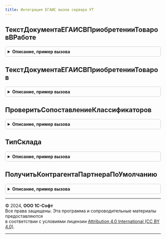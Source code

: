 ```yaml
---
title: Интеграция ЕГАИС вызов сервера УТ
---
```



## ТекстДокументаЕГАИСВПриобретенииТоваровВРаботе
<details style="margin: 1em 0; padding: 0.5em; border: 1px solid #ccc; border-radius: 6px;">

<summary style="font-weight: bold; cursor: pointer;">Описание, пример вызова</summary>

```bsl

Функция ТекстДокументаЕГАИСВПриобретенииТоваровВРаботе(ТТНВходящаяЕГАИС) Экспорт
```

Пример вызова
```bsl
Результат = ИнтеграцияЕГАИСВызовСервераУТ.ТекстДокументаЕГАИСВПриобретенииТоваровВРаботе(ТТНВходящаяЕГАИС) 
```
</details>

## ТекстДокументаЕГАИСВПриобретенииТоваров
<details style="margin: 1em 0; padding: 0.5em; border: 1px solid #ccc; border-radius: 6px;">

<summary style="font-weight: bold; cursor: pointer;">Описание, пример вызова</summary>

```bsl

// Заполняет форматированную строку (связи с документами ЕГАИС) для формы документа Приобретение товаров услуг
//
// Параметры:
//   Объект - ДанныеФормыКоллекция - редактируемый в форме документ приобретения
//
// Возвращаемое значение:
//   ФорматированнаяСтрока, Строка - Описание доступных действий ЕГАИС
Функция ТекстДокументаЕГАИСВПриобретенииТоваров(Знач Объект, ТТНВходящаяЕГАИС) Экспорт
```

Пример вызова
```bsl
Результат = ИнтеграцияЕГАИСВызовСервераУТ.ТекстДокументаЕГАИСВПриобретенииТоваров(Объект, ТТНВходящаяЕГАИС) 
```
</details>

## ПроверитьСопоставлениеКлассификаторов
<details style="margin: 1em 0; padding: 0.5em; border: 1px solid #ccc; border-radius: 6px;">

<summary style="font-weight: bold; cursor: pointer;">Описание, пример вызова</summary>

```bsl

// Проверить сопоставление классификаторов
//
// Параметры:
//  ДокументСсылка - ДокументСсылка - Документ, для которого необходимо проверить соответствие классификаторов.
//  УникальныйИдентификатор - УникальныйИдентификатор - Идентификатор формы открытого документа.
//
// Возвращаемое значение:
//  Структура - Структура со свойствами:
//   *ЕстьНеСопоставленныеТовары - Булево - Признак наличия несопоставленных товаров.
//   *НеСопоставленныеТовары - Строка - Адрес по временном хранилище.
//
Функция ПроверитьСопоставлениеКлассификаторов(ДокументСсылка, УникальныйИдентификатор) Экспорт
```

Пример вызова
```bsl
Результат = ИнтеграцияЕГАИСВызовСервераУТ.ПроверитьСопоставлениеКлассификаторов(ДокументСсылка, УникальныйИдентификатор) 
```
</details>

## ТипСклада
<details style="margin: 1em 0; padding: 0.5em; border: 1px solid #ccc; border-radius: 6px;">

<summary style="font-weight: bold; cursor: pointer;">Описание, пример вызова</summary>

```bsl

// Получает тип склада.
//
// Параметры:
//  Склад - СправочникСсылка.Склады - склад для которого необходимо получить тип.
//
// Возвращаемое значение:
//   СправочникСсылка.Контрагенты - контрагент партнера по умолчанию.
//
Функция ТипСклада(Склад) Экспорт
```

Пример вызова
```bsl
Результат = ИнтеграцияЕГАИСВызовСервераУТ.ТипСклада(Склад) 
```
</details>

## ПолучитьКонтрагентаПартнераПоУмолчанию
<details style="margin: 1em 0; padding: 0.5em; border: 1px solid #ccc; border-radius: 6px;">

<summary style="font-weight: bold; cursor: pointer;">Описание, пример вызова</summary>

```bsl

// Получает контрагента по умолчанию.
//
// Параметры:
//  Партнер - СправочникСсылка.Партнеры - партнер для которого необходимо получить контрагента.
//
// Возвращаемое значение:
//   СправочникСсылка.Контрагенты - контрагент партнера по умолчанию.
//
Функция ПолучитьКонтрагентаПартнераПоУмолчанию(Партнер) Экспорт
```

Пример вызова
```bsl
Результат = ИнтеграцияЕГАИСВызовСервераУТ.ПолучитьКонтрагентаПартнераПоУмолчанию(Партнер) 
```
</details>

---

© 2024, **ООО 1С-Софт**  
Все права защищены. Эта программа и сопроводительные материалы предоставляются  
в соответствии с условиями лицензии [Attribution 4.0 International (CC BY 4.0)](https://creativecommons.org/licenses/by/4.0/legalcode).

---
